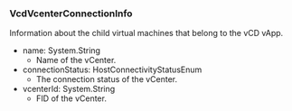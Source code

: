 ### VcdVcenterConnectionInfo
Information about the child virtual machines that belong to the vCD vApp.

- name: System.String
  - Name of the vCenter.
- connectionStatus: HostConnectivityStatusEnum
  - The connection status of the vCenter.
- vcenterId: System.String
  - FID of the vCenter.
